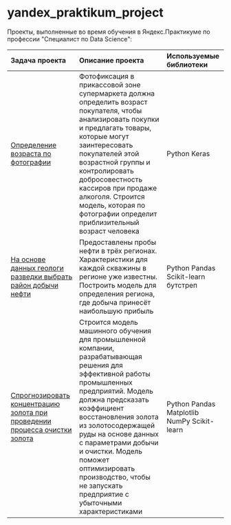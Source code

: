 # yandex_praktikum_project

Проекты, выполненные во время обучения в Яндекс.Практикуме по профессии "Специалист по Data Science":

|Задача проекта|Описание проекта|Используемые библиотеки|
|:---|:---|:---|
|<a href='https://github.com/ianalx/yandex_praktikum_projects/tree/main/project_photo_age'>Определение возраста по фотографии</a>|Фотофиксация в прикассовой зоне супермаркета должна определить возраст покупателя, чтобы анализировать покупки и предлагать товары, которые могут заинтересовать покупателей этой возрастной группы и контролировать добросовестность кассиров при продаже алкоголя. Строится модель, которая по фотографии определит приблизительный возраст человека|Python Keras|
|<a href='https://github.com/ianalx/yandex_praktikum_projects/tree/main/%D0%BF%D1%80%D0%BE%D0%B5%D0%BA%D1%82_%D0%BD%D0%B5%D1%84%D1%82%D1%8C_%D1%80%D0%B5%D0%B3%D0%B8%D0%BE%D0%BD'>На основе данных геологи разведки выбрать район добычи нефти</a>|Предоставлены пробы нефти в трёх регионах. Характеристики для каждой скважины в регионе уже известны. Построить модель для определения региона, где добыча принесёт наибольшую прибыль|Python Pandas Scikit-learn бутстреп|
|<a href='https://github.com/ianalx/yandex_praktikum_projects/tree/main/project_gold_recovery'>Спрогнозировать концентрацию золота при проведении процесса очистки золота</a>|Строится модель машинного обучения для промышленной компании, разрабатывающая решения для эффективной работы промышленных предприятий. Модель должна предсказать коэффициент восстановления золота из золотосодержащей руды на основе данных с параметрами добычи и очистки. Модель поможет оптимизировать производство, чтобы не запускать предприятие с убыточными характеристиками|Python Pandas Matplotlib NumPy Scikit-learn|
